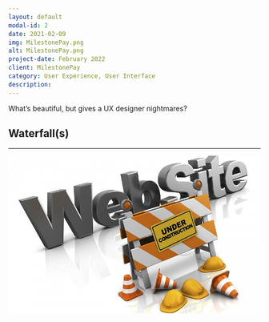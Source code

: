 ```yaml
---
layout: default
modal-id: 2
date: 2021-02-09
img: MilestonePay.png
alt: MilestonePay.png
project-date: February 2022
client: MilestonePay
category: User Experience, User Interface
description:
---
```


What’s beautiful, but gives a UX designer nightmares?

## Waterfall(s)

---

![work in progress](./img/Shared/wip.png)
